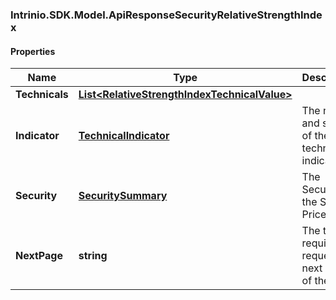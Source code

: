 ### Intrinio.SDK.Model.ApiResponseSecurityRelativeStrengthIndex
#### Properties

Name | Type | Description | Notes
------------ | ------------- | ------------- | -------------
**Technicals** | [**List&lt;RelativeStrengthIndexTechnicalValue&gt;**](RelativeStrengthIndexTechnicalValue.md) |  | [optional] 
**Indicator** | [**TechnicalIndicator**](TechnicalIndicator.md) | The name and symbol of the technical indicator | [optional] 
**Security** | [**SecuritySummary**](SecuritySummary.md) | The Security of the Stock Price | [optional] 
**NextPage** | **string** | The token required to request the next page of the data | [optional] 

